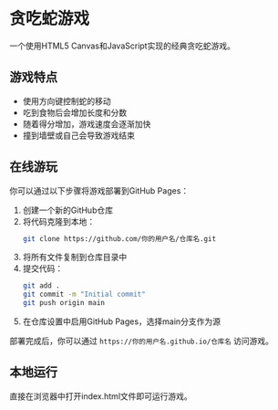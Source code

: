 # 贪吃蛇游戏

一个使用HTML5 Canvas和JavaScript实现的经典贪吃蛇游戏。

## 游戏特点

- 使用方向键控制蛇的移动
- 吃到食物后会增加长度和分数
- 随着得分增加，游戏速度会逐渐加快
- 撞到墙壁或自己会导致游戏结束

## 在线游玩

你可以通过以下步骤将游戏部署到GitHub Pages：

1. 创建一个新的GitHub仓库
2. 将代码克隆到本地：
   ```bash
   git clone https://github.com/你的用户名/仓库名.git
   ```
3. 将所有文件复制到仓库目录中
4. 提交代码：
   ```bash
   git add .
   git commit -m "Initial commit"
   git push origin main
   ```
5. 在仓库设置中启用GitHub Pages，选择main分支作为源

部署完成后，你可以通过 `https://你的用户名.github.io/仓库名` 访问游戏。

## 本地运行

直接在浏览器中打开index.html文件即可运行游戏。